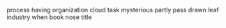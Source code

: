 process having organization cloud task mysterious partly pass drawn leaf industry when book nose title